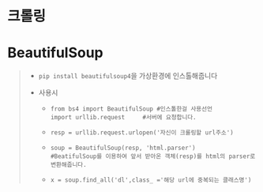 # 크롤링

# BeautifulSoup

> * `pip install beautifulsoup4`을 가상환경에 인스톨해줍니다
>
> * 사용시
>
>   * ```
>     from bs4 import BeautifulSoup	#인스톨한걸 사용선언
>     import urllib.request		#서버에 요청합니다.
>     ```
>
>   * ```
>     resp = urllib.request.urlopen('자신이 크롤링할 url주소')
>     ```
>
>   * ```
>     soup = BeautifulSoup(resp, 'html.parser')
>     #BeatifulSoup를 이용하여 앞서 받아온 객체(resp)를 html의 parser로 변환해줍니다.
>     ```
>
>   * ```
>     x = soup.find_all('dl',class_ ='해당 url에 중복되는 클래스명')
>     ```
>
>     
